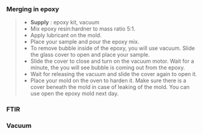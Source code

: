 ### Merging in epoxy

> - __Supply__ : epoxy kit, vacuum
> - Mix epoxy resin:hardner to mass ratio 5:1. 
> - Apply lubricant on the mold.
> - Place your sample and pour the epoxy mix. 
> - To remove bubble inside of the epoxy, you will use vacuum. Slide the glass cover to open and place your sample. 
> - Slide the cover to close and turn on the vacuum motor. Wait for a minute, the you will see bubble is coming out from the epoxy.
> - Wait for releasing the vacuum and slide the cover again to open it.
> - Place your mold on the oven to harden it. Make sure there is a cover beneath the mold in case of leaking of the mold. You can use open the epoxy mold next day.

### FTIR


### Vacuum